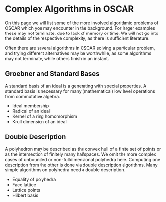 # Complex Algorithms in OSCAR

On this page we will list some of the more involved algorithmic problems of
OSCAR which you may encounter in the background. For larger examples these may
not terminate, due to lack of memory or time. We will not go into the details
of the respective complexity, as there is sufficient literature.

Often there are several algorithms in OSCAR solving a particular problem, and
trying different alternatives may be worthwhile, as some algorithms may not
terminate, while others finish in an instant.

## Groebner and Standard Bases
A standard basis of an ideal is a generating with special properties. A
standard basis is necessary for many (mathematical) low level operations from
commutative algebra.
- Ideal membership
- Radical of an ideal
- Kernel of a ring homomorphism
- Krull dimension of an ideal

## Double Description
A polyhedron may be described as the convex hull of a finite set of points or
as the intersection of finitely many halfspaces. We omit the more complex cases
of unbounded or non-fulldimensional polyhedra here. Computing one description
from the other is done via double description algorithms. Many simple
algorithms on polyhedra need a double description.
- Equality of polyhedra
- Face lattice
- Lattice points
- Hilbert basis
